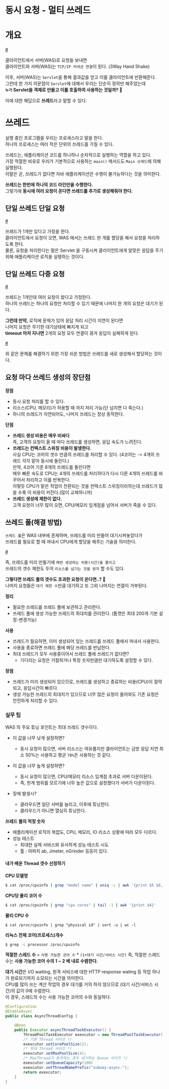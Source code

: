 동시 요청 - 멀티 쓰레드  
=========================   

# 개요 
  
[#](#)    
 
클라이언트에서 서버(WAS)로 요청을 보내면  
클라이언트와 서버(WAS)는 `TCP/IP 커넥션 연결`이 된다. (3Way Hand Shake)      
     
이후, 서버(WAS)는 `Servlet`을 통해 결과값을 얻고 이를 클라이언트에 반환해준다.        
그런데 한 가지 의문점이 `Servlet`에 대해서 우리는 단순히 정의만 해주었는데      
**`누가` Servlet을 객체로 만들고 이를 호출하여 사용하는 것일까? 🤔**     

이에 대한 해답으로 **쓰레드**라고 말할 수 있다.  
     
# 쓰레드        
실행 중인 프로그램을 우리는 프로세스라고 말을 한다.              
하나의 프로세스는 여러 작은 단위의 쓰레드를 가질 수 있다.            
      
쓰레드는, 애플리케이션 코드를 하나하나 순차적으로 실행하는 역할을 하고 있다.       
가장 적절한 비유로 우리가 기본적으로 사용하는 `main()` 메서드도 `Main 쓰레드`에 의해 실행된다.         
이말은 곧, 쓰레드가 없다면 자바 애플리케이션은 수행이 불가능하다는 것을 의미한다.     
     
**쓰레드는 한번에 하나의 코드 라인만을 수행한다.**      
그렇기에 **동시에 여러 요청이 온다면 쓰레드를 추가로 생성해줘야 한다.**        

## 단일 쓰레드 단일 요청
   
[#](#)     
  
쓰레드가 1개만 있다고 가정을 한다.   
클라이언트에서 요청이 오면, WAS 에서는 쓰레드 한 개를 할당을 해서 요청을 처리하도록 한다.   
물론, 요청을 처리한다는 말은 Servlet 을 구동시켜 클라이언트에게 알맞은 응답을 주기 위해 애플리케이션 로직을 실행하는 것이다.    


## 단일 쓰레드 다중 요청  
  
[#](#)  
  
쓰레드는 1개인데 여러 요청이 왔다고 가정한다.        
하나의 쓰레드는 하나의 요청만 처리할 수 있기 때문에 나머지 한 개의 요청은 대기가 된다.       
        
**그런데 만약,** 로직에 문제가 있어 응답 처리 시간이 지연이 된다면        
나머지 요청은 무기한 대기상태에 빠지게 되고    
**timeout 마저 지나면** 2개의 요청 모두 연결이 끊겨 응답이 실패하게 된다.         

[#](#)  
  
위 같은 문제를 해결하기 위한 가장 쉬운 방법은 쓰레드를 새로 생성해서 할당하는 것이다.      

## 요청 마다 쓰레드 생성의 장단점  
**장점**   
* 동시 요청 처리를 할 수 있다.    
* 리소스(CPU, 메모리)가 허용할 때 까지 처리 가능(단 넘치면 다 죽는다.)       
* 하나의 쓰레드가 지연되어도, 나머지 쓰레드는 정상 동작한다.     
  
**단점**       
* **쓰레드 생성 비용은 매우 비싸다**      
  즉, 고객의 요청이 올 때 마다 쓰레드를 생성하면, 응답 속도가 느려진다.    
* **쓰레드는 컨텍스트 스위칭 비용이 발생한다.**      
  사실 CPU는 코어의 갯수 만큼의 쓰레드를 처리할 수 있다. (4코어는 -> 4개의 쓰레드 각각 맡아 동시에 돌린다.)      
  만약, 4코어 기준 8개의 쓰레드를 돌린다면      
  매우 빠른 속도로 CPU는 4개의 쓰레드를 처리하다가 다시 다른 4개의 쓰레드를 바꾸어서 처리하고 이를 반복한다.        
  이렇듯 CPU가 맡은 작업이 전환되는 것을 컨텍스트 스위칭이라하는데 쓰레드가 많을 수록 이 비용이 커진다.(많이 교체하니까)        
* **쓰레드 생성에 제한이 없다.**    
  고객 요청이 너무 많이 오면, CPU/메모리 임계점을 넘어서 서버가 죽을 수 있다.    

## 쓰레드 풀(해결 방법)   
`쓰레드 풀`은 WAS 내부에 존재하며, 쓰레드를 미리 만들어 대기시켜놓았다가      
쓰레드를 필요로 할 때 꺼내서 CPU에게 할당을 해주는 기술을 의미한다.       


[#](#)  

즉, 쓰레드를 미리 만들기에 `매번 생성하는 비용(시간)을 줄이고`     
쓰레드의 갯수 제한도 두어 `리소스를 넘기는 것을 방지` 할 수도 있다.   
    
**그렇다면 쓰레드 풀의 갯수도 초과한 요청이 온다면..? 🤔**     
나머지 요청들은 `대기 제한 수`만큼 대기하고 또 그외 나머지는 연결이 거부된다.   
  
**정리**      
* 필요한 쓰레드를 쓰레드 풀에 보관하고 관리한다.  
* 쓰레드 풀에 생성 가능한 쓰레드의 최대치를 관리한다. (톰캣은 최대 200개 기본 설정-변경가능)       
   
**사용**  
* 쓰레드가 필요하면, 이미 생성되어 있는 쓰레드를 쓰레드 풀에서 꺼내서 사용한다.   
* 사용을 종료하면 쓰레드 풀에 해당 쓰레드를 반납한다.   
* 최대 쓰레드가 모두 사용중이어서 쓰레드 풀에 쓰레드가 없다면?   
    * 기다리는 요청은 거절하거나 특정 숫자만큼만 대기하도록 설정할 수 있다.  
   
**장점**   
* 쓰레드가 미리 생성되어 있으므로, 쓰레드를 생성하고 종료하는 비용(CPU)이 절약되고, 응답시간이 빠르다.     
* 생성 가능한 쓰레드의 최대치가 있으므로 너무 많은 요청이 들어와도 기존 요청은 안전하게 처리할 수 있다.    

### 실무 팁 
WAS 의 주요 튜닝 포인트는 최대 쓰레드 갯수이다.   

* 이 값을 너무 낮게 설정하면?   
    * 동시 요청이 많으면, 서버 리소스는 여유롭지만 클라이언트는 금방 응답 지연 
      최소 50%는 사용하고 평균 `70%`은 사용하는 것 같다. 

* 이 값을 너무 높게 설정하면?   
    * 동시 요청이 많으면, CPU/메모리 리소스 임계점 초과로 서버 다운이된다.     
    * 즉, 한계 범위를 모르기에 너무 높은 값으로 설정했다가 서버가 다운이된다.         
  
* 장애 발생시?   
    * 클라우드면 일단 서버를 늘리고, 이후에 튜닝한다.   
    * 클라우드가 아니면 열심히 튜닝한다.   

**쓰레드 풀의 적정 숫자**    
* 애플리케이션 로직의 복잡도, CPU, 메모리, IO 리소스 상황에 따라 모두 다르다.   
* 성능 테스트 
    * 최대한 실제 서비스와 유사하게 성능 테스트 시도   
    * 툴 : 아파치 ab, Jmeter, nGrinder 등등이 있다.   

#### 내가 배운 Thread 갯수 선정하기 
   
**CPU 모델명**
```sh
$ cat /proc/cpuinfo | grep "model name" | uniq -c | awk '{print $5 $6, $7,$8, $9, $10 $11}'
```  
  
**CPU당 물리 코어 수**   
```sh
$ cat /proc/cpuinfo | grep "cpu cores" | tail -1 | awk '{print $4}'
```

**물리 CPU 수**
```
$ cat /proc/cpuinfo | grep "physical id" | sort -u | wc -l
```  
  
**리눅스 전체 코어(프로세스)개수**    
```sh
$ grep -c processor /proc/cpuinfo
```

**적절한 스레드 수** = `사용 가능한 코어 수` * `(1+대기 시간/서비스 시간)` 
즉, 적절한 스레드 수는 **사용 가능한 코어 수의 1 ~ 2 배 내로 수렴한다.**      
        
**대기 시간**은 I/O waiting, 원격 서비스에 대한 HTTP response wating 등 작업 하나가 완료되기까지 소모되는 시간을 의미한다.    
CPU를 많이 쓰는 계산 작업의 경우 대기를 거의 하지 않으므로 (대기 시간/서비스 시간)의 값이 0에 수렴한다.       
이 경우, 스레드의 수는 사용 가능한 코어의 수와 동일하다.       

```java
@Configuration 
@EnableAsync 
public class AsyncThreadConfig { 

    @Bean 
    public Executor asyncThreadTaskExecutor() { 
        ThreadPoolTaskExecutor exexcutor = new ThreadPoolTaskExecutor();     
        /* 기본 Thread 사이즈 */
        exexcutor.setCorePoolSize(2); 
        /* 최대 Thread 사이즈 */        
        exexcutor.setMaxPoolSize(4); 
        /* MaxThread가 동작하는 경우 대기하는 Queue 사이즈 */                
        exexcutor.setQueueCapacity(100)
        exexcutor.setThreadNamePrefix("subway-async-"); 
        return exexcutor; 
    } 
}
```




     
  

 




  
  
  






